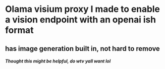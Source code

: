 # Olama visium proxy I made to enable a vision endpoint with an openai ish format
## has image generation built in, not hard to remove

##### Thought this might be helpful, do wtv yall want lol
